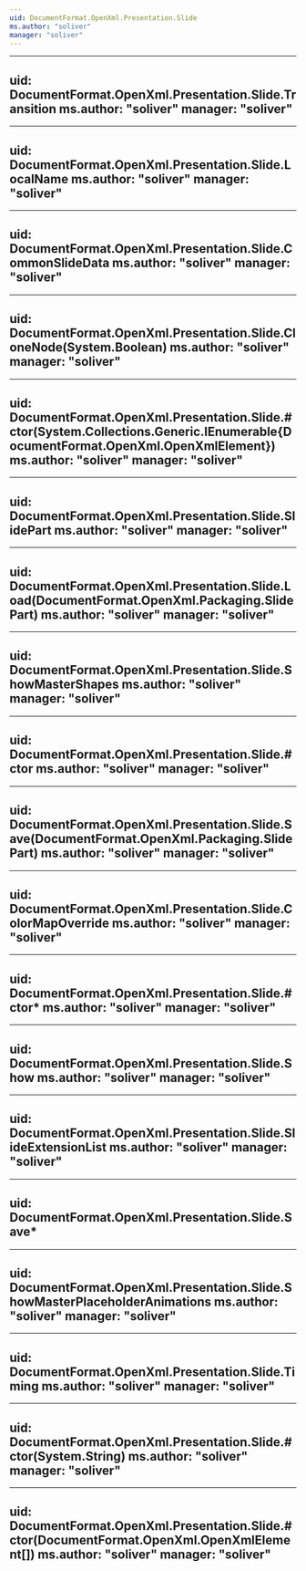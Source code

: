 ```yaml
---
uid: DocumentFormat.OpenXml.Presentation.Slide
ms.author: "soliver"
manager: "soliver"
---
```


---
uid: DocumentFormat.OpenXml.Presentation.Slide.Transition
ms.author: "soliver"
manager: "soliver"
---

---
uid: DocumentFormat.OpenXml.Presentation.Slide.LocalName
ms.author: "soliver"
manager: "soliver"
---

---
uid: DocumentFormat.OpenXml.Presentation.Slide.CommonSlideData
ms.author: "soliver"
manager: "soliver"
---

---
uid: DocumentFormat.OpenXml.Presentation.Slide.CloneNode(System.Boolean)
ms.author: "soliver"
manager: "soliver"
---

---
uid: DocumentFormat.OpenXml.Presentation.Slide.#ctor(System.Collections.Generic.IEnumerable{DocumentFormat.OpenXml.OpenXmlElement})
ms.author: "soliver"
manager: "soliver"
---

---
uid: DocumentFormat.OpenXml.Presentation.Slide.SlidePart
ms.author: "soliver"
manager: "soliver"
---

---
uid: DocumentFormat.OpenXml.Presentation.Slide.Load(DocumentFormat.OpenXml.Packaging.SlidePart)
ms.author: "soliver"
manager: "soliver"
---

---
uid: DocumentFormat.OpenXml.Presentation.Slide.ShowMasterShapes
ms.author: "soliver"
manager: "soliver"
---

---
uid: DocumentFormat.OpenXml.Presentation.Slide.#ctor
ms.author: "soliver"
manager: "soliver"
---

---
uid: DocumentFormat.OpenXml.Presentation.Slide.Save(DocumentFormat.OpenXml.Packaging.SlidePart)
ms.author: "soliver"
manager: "soliver"
---

---
uid: DocumentFormat.OpenXml.Presentation.Slide.ColorMapOverride
ms.author: "soliver"
manager: "soliver"
---

---
uid: DocumentFormat.OpenXml.Presentation.Slide.#ctor*
ms.author: "soliver"
manager: "soliver"
---

---
uid: DocumentFormat.OpenXml.Presentation.Slide.Show
ms.author: "soliver"
manager: "soliver"
---

---
uid: DocumentFormat.OpenXml.Presentation.Slide.SlideExtensionList
ms.author: "soliver"
manager: "soliver"
---

---
uid: DocumentFormat.OpenXml.Presentation.Slide.Save*
---

---
uid: DocumentFormat.OpenXml.Presentation.Slide.ShowMasterPlaceholderAnimations
ms.author: "soliver"
manager: "soliver"
---

---
uid: DocumentFormat.OpenXml.Presentation.Slide.Timing
ms.author: "soliver"
manager: "soliver"
---

---
uid: DocumentFormat.OpenXml.Presentation.Slide.#ctor(System.String)
ms.author: "soliver"
manager: "soliver"
---

---
uid: DocumentFormat.OpenXml.Presentation.Slide.#ctor(DocumentFormat.OpenXml.OpenXmlElement[])
ms.author: "soliver"
manager: "soliver"
---
